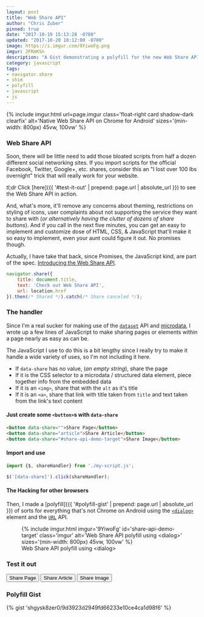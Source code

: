 ```yaml
---
layout: post
title: "Web Share API"
author: "Chris Zuber"
pinned: true
date: "2017-10-19 15:13:28 -0700"
updated: "2017-10-20 10:12:00 -0700"
image: https://i.imgur.com/9YiwoFg.png
imgur: 2FRmKSn
description: "A Gist demonstrating a polyfill for the new Web Share API"
category: javascript
tags:
- navigator.share
- shim
- polyfill
- javascript
- js
---
```

{% include imgur.html
  url=page.imgur
  class='float-right card shadow-dark clearfix'
  alt='Native Web Share API on Chrome for Android'
  sizes='(min-width: 800px) 45vw, 100vw'
%}

### Web Share API
Soon, there will be little need to add those bloated scripts from half a dozen
different social networking sites. If you import scripts for the official Facebook,
Twitter, Google+, etc. shares, consider this an "I lost over 100 lbs overnight"
trick that will really work for your website.

*tl;dr* Click [here]({{ '#test-it-out' | prepend: page.url | absolute_url }}) to see
the Web Share API in action.

And, what's more, it'll remove any concerns about theming, restrictions on styling
of icons, user complaints about not supporting the service they want to share
with (*or alternatively having the clutter of dozens of share buttons*). And if
you call in the next five minutes, you can get an easy to implement and customize
dose of HTML, CSS, & JavaScript that'll make it so easy to implement, even your
aunt could figure it out. No promises though.

<div class="clear-both"></div>

Actually, I have take that back, since Promises, the JavaScript kind, are part
of the spec. [Introducing the Web Share API](https://developers.google.com/web/updates/2016/09/navigator-share).

```javascript
navigator.share({
	title: document.title,
	text: 'Check out Web Share API',
	url: location.href
}).then(/* Shared */).catch(/* Share canceled */);
```

### The handler
Since I'm a real sucker for making use of the [`dataset`](https://developer.mozilla.org/en-US/docs/Web/API/HTMLElement/dataset "HTMLElement.dataset")
API and [microdata](https://developer.mozilla.org/en-US/docs/Web/HTML/Microdata),
I wrote up a few lines of JavaScript to make sharing pages or elements within
a page nearly as easy as can be.

The JavaScript I use to do this is a bit lengthy since I really try to make it
handle a wide variety of uses, so I'm not including it here.

- If `data-share` has no value, (*an empty string*), share the page
- If it is the CSS selector to a microdata / structured data element, piece
together info from the embedded data
- If it is an `<img>`, share that with the `alt` as it's title
- If it is an `<a>`, share that link with title taken from `title` and text
taken from the link's text content

#### Just create some `<button>`s with `data-share`
```html
<button data-share="">Share Page</button>
<button data-share="article">Share Article</button>
<button data-share="#share-api-demo-target">Share Image</button>
```

#### Import and use
```javascript
import {$, shareHandler} from './my-script.js';

$('[data-share]').click(shareHandler);
```
#### The Hacking for other browsers
Then, I made a [polyfill]({{ '#polyfill-gist' | prepend: page.url | absolute_url }}) of sorts for
everything that's not Chrome on Android using the [`<dialog>`](https://developer.mozilla.org/en-US/docs/Web/HTML/Element/dialog)
element and the [`URL`](https://developer.mozilla.org/en-US/docs/Web/API/URL) API.
<figure class="card shadow">
{% include imgur.html
  imgur='9YiwoFg'
  id='share-api-demo-target'
  class='imgur'
  alt='Web Share API polyfill using &lt;dialog&gt;'
  sizes='(min-width: 800px) 45vw, 100vw'
%}
<figcaption>Web Share API polyfill using &lt;dialog&gt;</figcaption>
</figure>

### Test it out
<button type="button" data-share="">Share Page</button>
<button type="button" data-share="article">Share Article</button>
<button type="button" data-share="#share-api-demo-target">Share Image</button>

### Polyfill Gist
{% gist 'shgysk8zer0/9d3923d2949fd66233e10ce4ca1d98f6' %}
